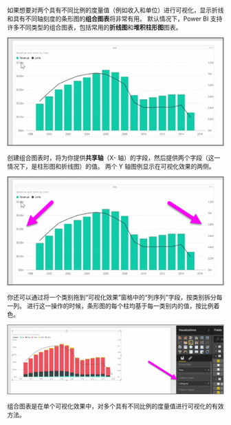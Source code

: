 如果想要对两个具有不同比例的度量值（例如收入和单位）进行可视化，显示折线和具有不同轴刻度的条形图的**组合图表**将非常有用。 默认情况下，Power BI 支持许多不同类型的组合图表，包括常用的**折线图**和**堆积柱形图**图表。

![](media/3-3-create-combination-charts/3-3_1.png)

创建组合图表时，将为你提供**共享轴**（X- 轴）的字段，然后提供两个字段（这一情况下，是柱形图和折线图）的值。 两个 Y 轴图例显示在可视化效果的两侧。

![](media/3-3-create-combination-charts/3-3_2.png)

你还可以通过将一个类别拖到“可视化效果”窗格中的“列序列”字段，按类别拆分每一列。 进行这一操作的时候，条形图的每个柱均基于每一类别内的值，按比例着色。

![](media/3-3-create-combination-charts/3-3_3.png)

组合图表是在单个可视化效果中，对多个具有不同比例的度量值进行可视化的有效方法。

